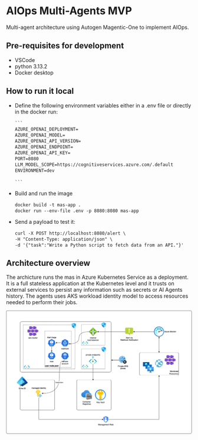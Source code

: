 # AIOps Multi-Agents MVP
Multi-agent architecture using Autogen Magentic-One to implement AIOps.

## Pre-requisites for development
 - VSCode
 - python 3.13.2
 - Docker desktop


## How to run it local

- Define the following environment variables either in a .env file or directly in the docker run:

      ```
      AZURE_OPENAI_DEPLOYMENT=
      AZURE_OPENAI_MODEL=
      AZURE_OPENAI_API_VERSION=
      AZURE_OPENAI_ENDPOINT=
      AZURE_OPENAI_API_KEY=
      PORT=8080
      LLM_MODEL_SCOPE=https://cognitiveservices.azure.com/.default
      ENVIRONMENT=dev

      ``` 

- Build and run the image
   ```
   docker build -t mas-app .
   docker run --env-file .env -p 8080:8080 mas-app
   ```

- Send a payload to test it:

   ```
   curl -X POST http://localhost:8080/alert \
   -H "Content-Type: application/json" \
   -d '{"task":"Write a Python script to fetch data from an API."}'
   ```

## Architecture overview

The archicture runs the mas in Azure Kubernetes Service as a deployment. It is a full stateless application at the Kubernetes level and it trusts on external services to persist any information such as secrets or AI Agents history. The agents uses AKS workload identity model to access resources needed to perform their jobs.

![alt text](media/azure_architecture.png)
